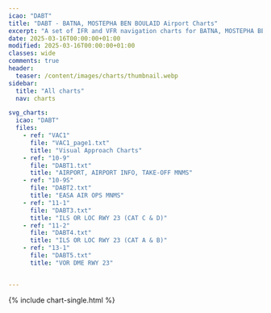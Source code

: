 ```yaml
---
icao: "DABT" 
title: "DABT - BATNA, MOSTEPHA BEN BOULAID Airport Charts"
excerpt: "A set of IFR and VFR navigation charts for BATNA, MOSTEPHA BEN BOULAID Airport"
date: 2025-03-16T00:00:00+01:00
modified: 2025-03-16T00:00:00+01:00
classes: wide
comments: true
header:
  teaser: /content/images/charts/thumbnail.webp
sidebar:
  title: "All charts"
  nav: charts

svg_charts:
  icao: "DABT"
  files:
    - ref: "VAC1"
      file: "VAC1_page1.txt"
      title: "Visual Approach Charts"
    - ref: "10-9"
      file: "DABT1.txt"
      title: "AIRPORT, AIRPORT INFO, TAKE-OFF MNMS"
    - ref: "10-9S"
      file: "DABT2.txt"
      title: "EASA AIR OPS MNMS"
    - ref: "11-1"
      file: "DABT3.txt"
      title: "ILS OR LOC RWY 23 (CAT C & D)"
    - ref: "11-2"
      file: "DABT4.txt"
      title: "ILS OR LOC RWY 23 (CAT A & B)"
    - ref: "13-1"
      file: "DABT5.txt"
      title: "VOR DME RWY 23"


---
```


{% include chart-single.html %}
